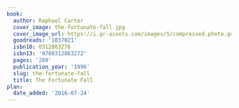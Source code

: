 ```yaml
---
book:
  author: Raphael Carter
  cover_image: the-fortunate-fall.jpg
  cover_image_url: https://i.gr-assets.com/images/S/compressed.photo.goodreads.com/books/1311988750l/1037021._SX98_.jpg
  goodreads: '1037021'
  isbn10: 0312863276
  isbn13: '9780312863272'
  pages: '288'
  publication_year: '1996'
  slug: the-fortunate-fall
  title: The Fortunate Fall
plan:
  date_added: '2016-07-24'
---
```

